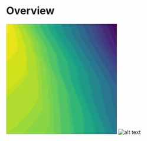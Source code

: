 # Overview


![alt text](https://github.com/morganhawkins/NeuralNetwork/blob/main/images/leaky_relu_recreation_looping.gif "Logo Title Text 1") ![alt text](https://github.com/morganhawkins/NeuralNetwork/blob/main/images/sigmoid_recreation_loopin.gif "Logo Title Text 1")








